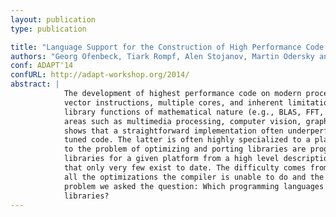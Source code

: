```yaml
---
layout: publication
type: publication

title: "Language Support for the Construction of High Performance Code Generators"
authors: "Georg Ofenbeck, Tiark Rompf, Alen Stojanov, Martin Odersky and Markus Püschel"
conf: ADAPT'14
confURL: http://adapt-workshop.org/2014/
abstract: |
            The development of highest performance code on modern processors is extremely difficult due to deep memory hierarchies,
            vector instructions, multiple cores, and inherent limitations of compilers. The problem is particularly noticeable for
            library functions of mathematical nature (e.g., BLAS, FFT, filters, Viterbi decoders) that are performance-critical in
            areas such as multimedia processing, computer vision, graphics, machine learning, or scientific computing. Experience
            shows that a straightforward implementation often underperforms by one or two orders of magnitude compared to highly
            tuned code. The latter is often highly specialized to a platform which makes porting very costly. One appealing solution
            to the problem of optimizing and porting libraries are program generators that automatically produce highest performance
            libraries for a given platform from a high level description. Building such a generator is difficult, which is the reason
            that only very few exist to date. The difficulty comes from both the problem of designing an extensible approach to perform
            all the optimizations the compiler is unable to do and the actual implementation of the generator. To tackle the latter
            problem we asked the question: Which programming languages features support the development of generators for performance
            libraries?
---
```

